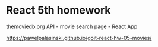 # React 5th homework

themoviedb.org API - movie search page - React App

https://pawelpalasinski.github.io/goit-react-hw-05-movies/

